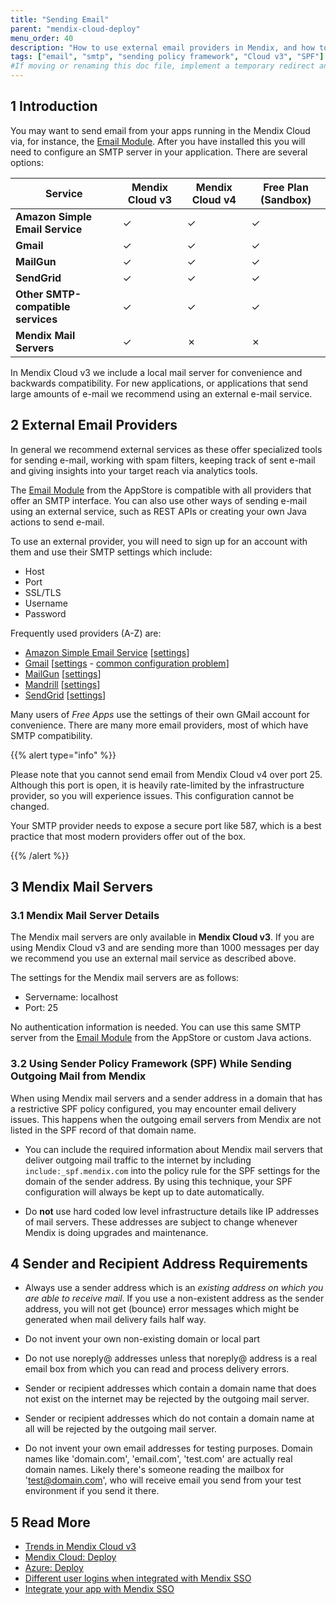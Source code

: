 ```yaml
---
title: "Sending Email"
parent: "mendix-cloud-deploy"
menu_order: 40
description: "How to use external email providers in Mendix, and how to configure Mendix mail on Cloud v3"
tags: ["email", "smtp", "sending policy framework", "Cloud v3", "SPF"]
#If moving or renaming this doc file, implement a temporary redirect and let the respective team know they should update the URL in the product. See Mapping to Products for more details.
---
```


## 1 Introduction

You may want to send email from your apps running in the Mendix Cloud via, for instance, the [Email Module](https://appstore.home.mendix.com/link/app/259/Mendix/E-mail-module-with-templates). After you have installed this you will need to configure an SMTP server in your application. There are several options:

| Service | Mendix Cloud v3 | Mendix Cloud v4 | Free Plan (Sandbox) |
| --- | --- | --- | --- |
| **Amazon Simple Email Service** | &#x2713; | &#x2713;	| &#x2713; |
| **Gmail** | &#x2713; | &#x2713; | &#x2713; |
| **MailGun** | &#x2713; | &#x2713;	| &#x2713; |
| **SendGrid** | &#x2713; | &#x2713; | &#x2713;	|
| **Other SMTP-compatible services** | &#x2713;	| &#x2713; | &#x2713; |
| **Mendix Mail Servers** | &#x2713; | &#x2717; | &#x2717; |

In Mendix Cloud v3 we include a local mail server for convenience and backwards compatibility. For new applications, or applications that send large amounts of e-mail we recommend using an external e-mail service.

## 2 External Email Providers

In general we recommend external services as these offer specialized tools for sending e-mail, working with spam filters, keeping track of sent e-mail and giving insights into your target reach via analytics tools.

The [Email Module](https://appstore.home.mendix.com/link/app/259/Mendix/E-mail-module-with-templates) from the AppStore is compatible with all providers that offer an SMTP interface. You can also use other ways of sending e-mail using an external service, such as REST APIs or creating your own Java actions to send e-mail.

To use an external provider, you will need to sign up for an account with them and use their SMTP settings which include:

*   Host
*   Port
*   SSL/TLS
*   Username
*   Password

Frequently used providers (A-Z) are:

*   [Amazon Simple Email Service](https://aws.amazon.com/ses/) [[settings](http://docs.aws.amazon.com/ses/latest/DeveloperGuide/smtp-connect.html)]
*   [Gmail](https://mail.google.com/) [[settings](https://support.google.com/a/answer/176600?hl=en) - [common configuration problem](http://stackoverflow.com/questions/20337040/gmail-smtp-debug-error-please-log-in-via-your-web-browser)]
*   [MailGun](https://mailgun.com/) [[settings](https://documentation.mailgun.com/quickstart-sending.html#send-via-smtp)]
*   [Mandrill](https://www.mandrill.com/) [[settings](http://help.mandrill.com/categories/20090941-SMTP-Integration)]
*   [SendGrid](https://sendgrid.com/) [[settings](https://support.sendgrid.com/hc/en-us/articles/200328026-Recommended-SMTP-settings)]


Many users of *Free Apps* use the settings of their own GMail account for convenience. There are many more email providers, most of which have SMTP compatibility.

{{% alert type="info" %}}

Please note that you cannot send email from Mendix Cloud v4 over port 25. Although this port is open, it is heavily rate-limited by the infrastructure provider, so you will experience issues. This configuration cannot be changed.

Your SMTP provider needs to expose a secure port like 587, which is a best practice that most modern providers offer out of the box.

{{% /alert %}}

## 3 Mendix Mail Servers

### 3.1 Mendix Mail Server Details

The Mendix mail servers are only available in **Mendix Cloud v3**. If you are using Mendix Cloud v3 and are sending more than 1000 messages per day we recommend you use an external mail service as described above.

The settings for the Mendix mail servers are as follows:

* Servername: localhost
* Port: 25

No authentication information is needed. You can use this same SMTP server from the [Email Module](https://appstore.home.mendix.com/link/app/259/Mendix/E-mail-module-with-templates) from the AppStore or custom Java actions.

### 3.2 Using Sender Policy Framework (SPF) While Sending Outgoing Mail from Mendix

When using Mendix mail servers and a sender address in a domain that has a restrictive SPF policy configured, you may encounter email delivery issues. This happens when the outgoing email servers from Mendix are not listed in the SPF record of that domain name.

*   You can include the required information about Mendix mail servers that deliver outgoing mail traffic to the internet by including `include:_spf.mendix.com` into the policy rule for the SPF settings for the domain of the sender address. By using this technique, your SPF configuration will always be kept up to date automatically.

*   Do **not** use hard coded low level infrastructure details like IP addresses of mail servers. These addresses are subject to change whenever Mendix is doing upgrades and maintenance.

## 4 Sender and Recipient Address Requirements

*   Always use a sender address which is an *existing address on which you are able to receive mail*. If you use a non-existent address as the sender address, you will not get (bounce) error messages which might be generated when mail delivery fails half way.

*   Do not invent your own non-existing domain or local part

*   Do not use noreply@ addresses unless that noreply@ address is a real email box from which you can read and process delivery errors.

*   Sender or recipient addresses which contain a domain name that does not exist on the internet may be rejected by the outgoing mail server.

*   Sender or recipient addresses which do not contain a domain name at all will be rejected by the outgoing mail server.

*   Do not invent your own email addresses for testing purposes. Domain names like 'domain.com', 'email.com', 'test.com' are actually real domain names. Likely there's someone reading the mailbox for 'test@domain.com', who will receive email you send from your test environment if you send it there.

## 5 Read More

*   [Trends in Mendix Cloud v3](/developerportal/operate/trends)
*   [Mendix Cloud: Deploy](mendix-cloud-deploy)
*   [Azure: Deploy](azure-deploy)
*   [Different user logins when integrated with Mendix SSO](managing-mendix-sso)
*   [Integrate your app with Mendix SSO](integrate-with-mendix-sso)
